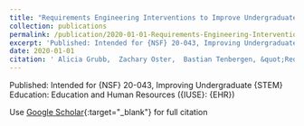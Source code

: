 ```yaml
---
title: "Requirements Engineering Interventions to Improve Undergraduate CS2 Learning Outcomes"
collection: publications
permalink: /publication/2020-01-01-Requirements-Engineering-Interventions-to-Improve-Undergraduate-CS2-Learning-Outcomes
excerpt: 'Published: Intended for {NSF} 20-043, Improving Undergraduate {STEM} Education: Education and Human Resources ({IUSE}: {EHR})'
date: 2020-01-01
citation: ' Alicia Grubb,  Zachary Oster,  Bastian Tenbergen, &quot;Requirements Engineering Interventions to Improve Undergraduate CS2 Learning Outcomes.&quot;, 2020.'
---
```

Published: Intended for {NSF} 20-043, Improving Undergraduate {STEM} Education: Education and Human Resources ({IUSE}: {EHR})

Use [Google Scholar](https://scholar.google.com/scholar?q=Requirements+Engineering+Interventions+to+Improve+Undergraduate+CS2+Learning+Outcomes){:target="_blank"} for full citation
